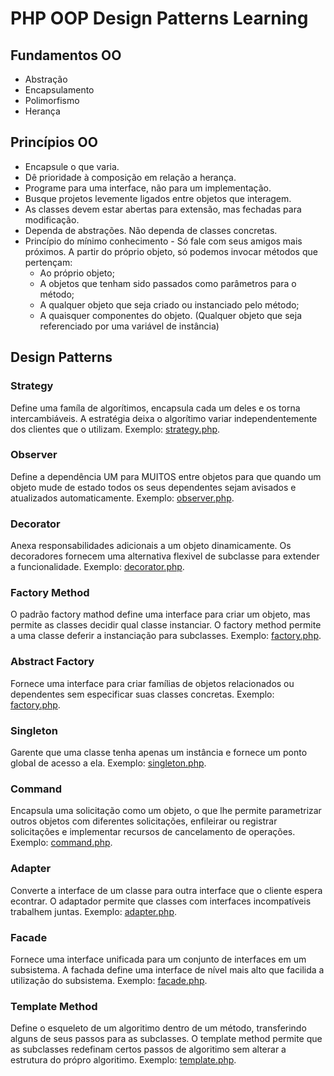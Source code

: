 # PHP OOP Design Patterns Learning

## Fundamentos OO

- Abstração
- Encapsulamento
- Polimorfismo
- Herança

## Princípios OO

- Encapsule o que varia.
- Dê prioridade à composição em relação a herança.
- Programe para uma interface, não para um implementação.
- Busque projetos levemente ligados entre objetos que interagem.
- As classes devem estar abertas para extensão, mas fechadas para modificação.
- Dependa de abstrações. Não dependa de classes concretas.
- Princípio do mínimo conhecimento - Só fale com seus amigos mais próximos. A partir do próprio objeto, só podemos invocar métodos que pertençam:
	- Ao próprio objeto;
	- A objetos que tenham sido passados como parâmetros para o método;
	- A qualquer objeto que seja criado ou instanciado pelo método;
	- A quaisquer componentes do objeto. (Qualquer objeto que seja referenciado por uma variável de instância)

## Design Patterns

### Strategy

Define uma famíla de algorítimos, encapsula cada um deles e os torna intercambiáveis.
A estratégia deixa o algorítimo variar independentemente dos clientes que o utilizam.
Exemplo: [strategy.php](strategy.php).

### Observer

Define a dependência UM para MUITOS entre objetos para que quando um objeto mude de estado
todos os seus dependentes sejam avisados e atualizados automaticamente.
Exemplo: [observer.php](observer.php).

### Decorator

Anexa responsabilidades adicionais a um objeto dinamicamente. Os decoradores fornecem
uma alternativa flexivel de subclasse para extender a funcionalidade.
Exemplo: [decorator.php](decorator.php).

### Factory Method

O padrão factory mathod define uma interface para criar um objeto, mas permite as
classes decidir qual classe instanciar. O factory method permite a uma classe deferir
a instanciação para subclasses.
Exemplo: [factory.php](factory.php).

### Abstract Factory

Fornece uma interface para criar famílias de objetos relacionados ou dependentes sem
especificar suas classes concretas.
Exemplo: [factory.php](factory.php).

### Singleton

Garente que uma classe tenha apenas um instância e fornece um ponto global de acesso a ela.
Exemplo: [singleton.php](singleton.php).

### Command

Encapsula uma solicitação como um objeto, o que lhe permite parametrizar outros objetos 
com diferentes solicitações, enfileirar ou registrar solicitações e implementar recursos 
de cancelamento de operações.
Exemplo: [command.php](command.php).

### Adapter

Converte a interface de um classe para outra interface que o cliente espera econtrar.
O adaptador permite que classes com interfaces incompatíveis trabalhem juntas.
Exemplo: [adapter.php](adapter.php).

### Facade

Fornece uma interface unificada para um conjunto de interfaces em um subsistema.
A fachada define uma interface de nível mais alto que facilida a utilização
do subsistema.
Exemplo: [facade.php](facade.php).

### Template Method

Define o esqueleto de um algoritimo dentro de um método, transferindo alguns de seus
passos para as subclasses. O template method permite que as subclasses redefinam certos
passos de algoritimo sem alterar a estrutura do própro algoritimo.
Exemplo: [template.php](template.php).